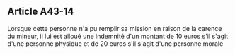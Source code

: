 Article A43-14
----
Lorsque cette personne n'a pu remplir sa mission en raison de la carence du
mineur, il lui est alloué une indemnité d'un montant de 10 euros s'il s'agit
d'une personne physique et de 20 euros s'il s'agit d'une personne morale
